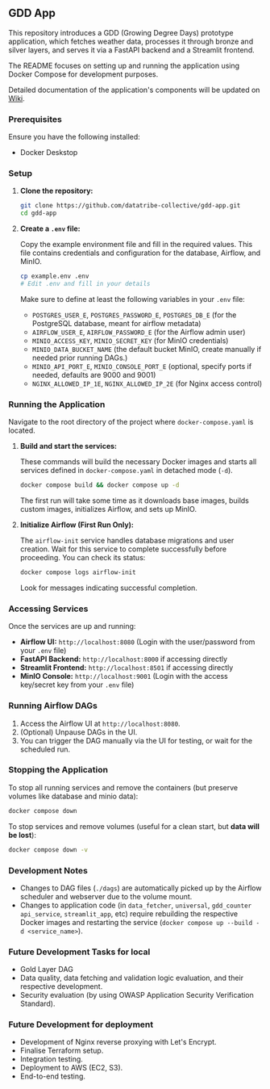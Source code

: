 ## GDD App

This repository introduces a GDD (Growing Degree Days) prototype application, which fetches weather data, processes it through bronze and silver layers, and serves it via a FastAPI backend and a Streamlit frontend.

The README focuses on setting up and running the application using Docker Compose for development purposes.

Detailed documentation of the application's components will be updated on [Wiki](https://github.com/datatribe-collective-oy/gdd-app/wiki).

### Prerequisites

Ensure you have the following installed:

- Docker Deskstop

### Setup

1.  **Clone the repository:**

    ```bash
    git clone https://github.com/datatribe-collective/gdd-app.git
    cd gdd-app
    ```

2.  **Create a `.env` file:**

    Copy the example environment file and fill in the required values. This file contains credentials and configuration for the database, Airflow, and MinIO.

    ```bash
    cp example.env .env
    # Edit .env and fill in your details
    ```

    Make sure to define at least the following variables in your `.env` file:

    - `POSTGRES_USER_E`, `POSTGRES_PASSWORD_E`, `POSTGRES_DB_E` (for the PostgreSQL database, meant for airflow metadata)
    - `AIRFLOW_USER_E`, `AIRFLOW_PASSWORD_E` (for the Airflow admin user)
    - `MINIO_ACCESS_KEY`, `MINIO_SECRET_KEY` (for MinIO credentials)
    - `MINIO_DATA_BUCKET_NAME` (the default bucket MinIO, create manually if needed prior running DAGs.)
    - `MINIO_API_PORT_E`, `MINIO_CONSOLE_PORT_E` (optional, specify ports if needed, defaults are 9000 and 9001)
    - `NGINX_ALLOWED_IP_1E`, `NGINX_ALLOWED_IP_2E` (for Nginx access control)

### Running the Application

Navigate to the root directory of the project where `docker-compose.yaml` is located.

1.  **Build and start the services:**

    These commands will build the necessary Docker images and starts all services defined in `docker-compose.yaml` in detached mode (`-d`).

    ```bash
    docker compose build && docker compose up -d
    ```

    The first run will take some time as it downloads base images, builds custom images, initializes Airflow, and sets up MinIO.

2.  **Initialize Airflow (First Run Only):**

    The `airflow-init` service handles database migrations and user creation. Wait for this service to complete successfully before proceeding. You can check its status:

    ```bash
    docker compose logs airflow-init
    ```

    Look for messages indicating successful completion.

### Accessing Services

Once the services are up and running:

- **Airflow UI:** `http://localhost:8080` (Login with the user/password from your `.env` file)
- **FastAPI Backend:** `http://localhost:8000` if accessing directly
- **Streamlit Frontend:** `http://localhost:8501` if accessing directly
- **MinIO Console:** `http://localhost:9001` (Login with the access key/secret key from your `.env` file)

### Running Airflow DAGs

1.  Access the Airflow UI at `http://localhost:8080`.
2.  (Optional) Unpause DAGs in the UI.
3.  You can trigger the DAG manually via the UI for testing, or wait for the scheduled run.

### Stopping the Application

To stop all running services and remove the containers (but preserve volumes like database and minio data):

```bash
docker compose down
```

To stop services and remove volumes (useful for a clean start, but **data will be lost**):

```bash
docker compose down -v
```

### Development Notes

- Changes to DAG files (`./dags`) are automatically picked up by the Airflow scheduler and webserver due to the volume mount.
- Changes to application code (in `data_fetcher`, `universal`, `gdd_counter` `api_service`, `streamlit_app`, etc) require rebuilding the respective Docker images and restarting the service (`docker compose up --build -d <service_name>`).

### Future Development Tasks for local

- Gold Layer DAG
- Data quality, data fetching and validation logic evaluation, and their respective development.
- Security evaluation (by using OWASP Application Security Verification Standard).

### Future Development for deployment

- Development of Nginx reverse proxying with Let's Encrypt.
- Finalise Terraform setup.
- Integration testing.
- Deployment to AWS (EC2, S3).
- End-to-end testing.
